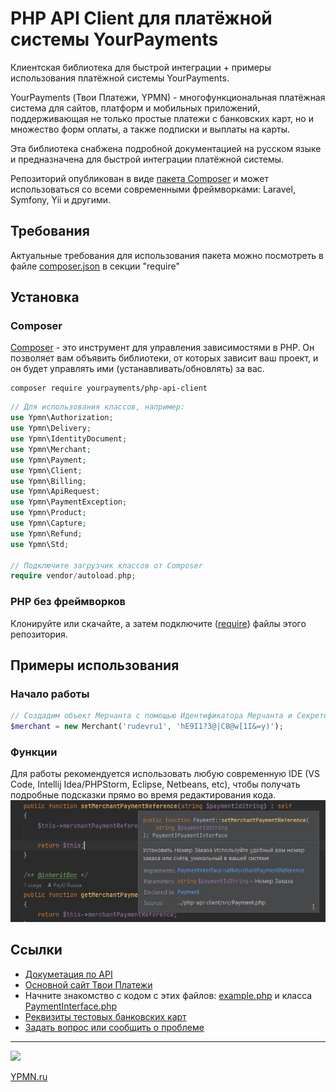 # PHP API Client для платёжной системы YourPayments
Клиентская библиотека для быстрой интеграции + примеры использования платёжной системы YourPayments.
 
YourPayments (Твои Платежи, YPMN) - многофункциональная платёжная система для сайтов, платформ и мобильных приложений,
поддерживающая не только простые платежи с банковских карт, но и множество форм оплаты,
а также подписки и выплаты на карты.
 
Эта библиотека снабжена подробной документацией на русском языке и предназначена для быстрой интеграции платёжной системы.

Репозиторий опубликован в виде [пакета Composer](https://packagist.org/packages/yourpayments/php-api-client) и может использоваться со всеми современными
фреймворками: Laravel, Symfony, Yii и другими.


## Требования
Актуальные требования для использования пакета можно посмотреть 
в файле [composer.json](https://github.com/yourpayments/php-api-client/blob/main/composer.json)
в секции "require"

## Установка
### Composer
[Composer](https://getcomposer.org/) - это инструмент для управления зависимостями в PHP. Он позволяет вам объявить
библиотеки, от которых зависит ваш проект, и он будет управлять ими (устанавливать/обновлять) за вас.
```shell
composer require yourpayments/php-api-client
```

```php
// Для использования классов, например:
use Ypmn\Authorization;
use Ypmn\Delivery;
use Ypmn\IdentityDocument;
use Ypmn\Merchant;
use Ypmn\Payment;
use Ypmn\Client;
use Ypmn\Billing;
use Ypmn\ApiRequest;
use Ypmn\PaymentException;
use Ypmn\Product;
use Ypmn\Capture;
use Ypmn\Refund;
use Ypmn\Std;

// Подключите загрузчик классов от Composer
require vendor/autoload.php;
```

### PHP без фреймворков
Клонируйте или скачайте, а затем подключите ([require](https://www.php.net/manual/ru/function.require.php)) файлы этого репозитория.

## Примеры использования
### Начало работы
```php
// Создадим объект Мерчанта с помощью Идентификатора Мерчанта и Секретного Ключа Мерчанта
$merchant = new Merchant('rudevru1', 'hE9I1?3@|C8@w[1I&=y)');
```
### Функции


Для работы рекомендуется использовать любую современную IDE (VS Code, Intellij Idea/PHPStorm,
Eclipse, Netbeans, etc), чтобы получать подробные подсказки прямо во время редактирования кода.
![IDE screenshot](screenshot.jpg "IDE screenshot")

## Ссылки
- [Докуметация по API](https://dev.YPMN.ru/ru/documents/apiv4/)
- [Основной сайт Твои Платежи](https://YPMN.ru/)
- Начните знакомство с кодом с этих файлов: [example.php](https://github.com/yourpayments/php-api-client/blob/main/example.php) и
  класса [PaymentInterface.php](https://github.com/yourpayments/php-api-client/blob/main/src/PaymentInterface.php)
- [Реквизиты тестовых банковских карт](https://dev.payu.ru/ru/documents/rest-api/testing/#menu-2)
- [Задать вопрос или сообщить о проблеме](https://github.com/yourpayments/php-api-client/issues/new)

-------------
![](https://ypmn.ru/s/img/logo/ru/dark/horizontal_logo.svg)
 
[YPMN.ru](https://YPMN.ru/ "Платёжная система для сайтов и не только")
